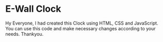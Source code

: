 # E-Wall Clock
Hy Everyone, 
I had created this Clock using HTML, CSS and JavaScript. 
You can use this code and make necessary changes according to your needs. 
Thankyou.
